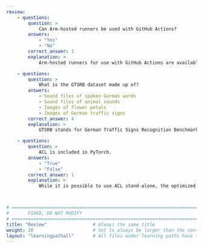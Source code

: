 ```yaml
---
review:
    - questions:
        question: >
            Can Arm-hosted runners be used with GitHub Actions?
        answers:
            - "Yes"
            - "No"
        correct_answer: 1
        explanation: >
            Arm-hosted runners for use with GitHub Actions are available for Linux and Windows.

    - questions:
        question: >
            What is the GTSRB dataset made up of?
        answers:
            - Sound files of spoken German words
            - Sound files of animal sounds
            - Images of flower petals
            - Images of German traffic signs
        correct_answer: 4
        explanation: >
            GTSRB stands for German Traffic Signs Recognition Benchmark

    - questions:
        question: >
            ACL is included in PyTorch.
        answers:
            - "True"
            - "False"
        correct_answer: 1
        explanation: >
            While it is possible to use ACL stand-alone, the optimized kernels are built into PyTorch through the oneDNN backend.



# ================================================================================
#       FIXED, DO NOT MODIFY
# ================================================================================
title: "Review"                 # Always the same title
weight: 20                      # Set to always be larger than the content in this path
layout: "learningpathall"       # All files under learning paths have this same wrapper
---
```

